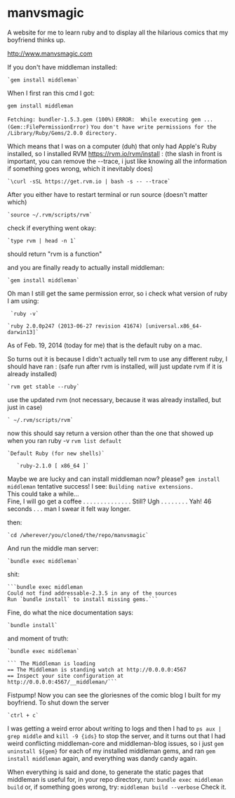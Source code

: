 manvsmagic
==========

A website for me to learn ruby and to display all the hilarious comics that my boyfriend thinks up.

http://www.manvsmagic.com 

If you don't have middleman installed:

	`gem install middleman`

When I first ran this cmd I got: 

`gem install middleman` 

`Fetching: bundler-1.5.3.gem (100%)`
`ERROR:  While executing gem ... (Gem::FilePermissionError)`
`You don't have write permissions for the /Library/Ruby/Gems/2.0.0 directory.`


Which means that I was on a computer (duh) that only had Apple's Ruby installed, so I installed RVM https://rvm.io/rvm/install :
(the slash in front is important, you can remove the --trace, i just like knowing all the information if something goes wrong, which it inevitably does)

	`\curl -sSL https://get.rvm.io | bash -s -- --trace`
	
After you either have to restart terminal or run source (doesn't matter which)

	`source ~/.rvm/scripts/rvm`
	
check if everything went okay:

	`type rvm | head -n 1`
	
should return "rvm is a function"

and you are finally ready to actually install middleman:

	`gem install middleman`
	
Oh man I still get the same permission error, so i  check what version of ruby I am using:
	 
	 `ruby -v`
	 
	`ruby 2.0.0p247 (2013-06-27 revision 41674) [universal.x86_64-darwin13]`

As of Feb. 19, 2014 (today for me) that is the default ruby on a mac.


So turns out it is because I didn't actually tell rvm to use any different ruby, I should have ran :
(safe run after rvm is installed, will just update rvm if it is already installed)
	
	`rvm get stable --ruby`
	
use the updated rvm (not necessary, because it was already installed, but just in case)	

	` ~/.rvm/scripts/rvm`
	
now this should say return a version other than the one that showed up when you ran ruby -v
	`rvm list default`

	`Default Ruby (for new shells)`

	   `ruby-2.1.0 [ x86_64 ]`
	   
	   
Maybe we are lucky and can install middleman now? please?
	`gem install middleman`
tentative success! I see:
	`Building native extensions.`  
This could take a while...	
Fine, I will go get a coffee . . . . . 
. . . . . . . . . 
Still? 
Ugh
. . . . . . . .
Yah! 46 seconds . . . man I swear it felt way longer.

then: 

	`cd /wherever/you/cloned/the/repo/manvsmagic`

And run the middle man server:

	`bundle exec middleman`
	
shit:
	
	```bundle exec middleman
	Could not find addressable-2.3.5 in any of the sources
	Run `bundle install` to install missing gems.```
	
Fine, do what the nice documentation says:
	
	`bundle install`
	
and moment of truth:
	
	`bundle exec middleman`
	
	``` The Middleman is loading
	== The Middleman is standing watch at http://0.0.0.0:4567
	== Inspect your site configuration at http://0.0.0.0:4567/__middleman/```

Fistpump!
	Now you can see the gloriesnes of the comic blog I built for my boyfriend.
To shut down the server 

	`ctrl + c`
	
I was getting a weird error about writing to logs and then I had to `ps aux | grep middle` and `kill -9 {ids}`  to stop the server, and it turns out that I had weird conflicting middleman-core and middleman-blog issues, so i just `gem uninstall ${gem}` for each of my installed middleman gems, and ran `gem install middleman` again, and everything was dandy candy again.

When everything is said and done, to generate the static pages that middleman is useful for, in your repo directory, run:
	`bundle exec middleman build`
	or, if something goes wrong, try:
	`middleman build --verbose`
Check it.
